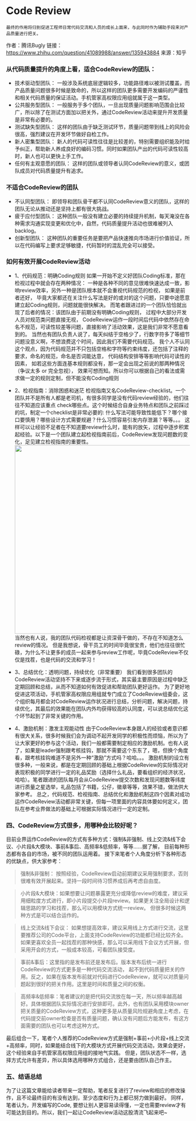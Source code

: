 # Code Review

```
最终的作用将归到促进工程师日常代码交流和人员的成长上面来，与此同时作为辅助手段来对产品质量进行把关。
```

作者：腾讯Bugly
链接：https://www.zhihu.com/question/41089988/answer/135943884
来源：知乎

### 从代码质量提升的角度上看，适合CodeReview的团队：

* 技术驱动型团队：
一般涉及系统底层逻辑较多，功能路径难以被测试覆盖，而产品质量问题很多时候是致命的，所以这样的团队更多需要开发编码的严谨性和相关代码质量的保证活动。手机管家高权限应用组就属于这一类型。
* 公共服务型团队：
一般服务于多个团队，一旦出现质量问题影响范围会比较广，所以除了在测试方面加以把关外，通过CodeReview活动来提升开发质量是非常有必要的。
* 测试缺失型团队：
这样的团队由于缺乏测试环节，质量问题带到线上的风险会很高，强烈建议在开发环节做好自检工作。
* 新人密集型团队：
新人的代码可读性往往是比较差的，特别需要组织能及时给予纠正，帮助新人养成良好的编码习惯。同时如果团队产出的代码可读性较高时，新人也可以更快上手工作。
* 任何有主观意愿的团队：
这样的团队或领导者认同CodeReview的意义，或团队成员对代码质量提升有追求。

### 不适合CodeReview的团队
* 不认同型团队：
即领导和团队骨干都不认同CodeReview意义的团队，这样的团队无论从推动还是坚持上都有很大挑战。
* 疲于应付型团队：
这种团队一般没有建立必要的持续提升机制，每天淹没在各种需求沟通实现变更和优化中，自然，代码质量提升活动也很难被列入backlog。
* 创新型团队：
这种团队的重要任务是要把产品快速推向市场进行价值验证，所以在代码编写上要求足够敏捷，代码暂时的混乱完全可以接受。 

### 如何有效开展CodeReview活动

* 1、代码规范：明确Coding规则
如果一开始不定义好团队Coding标准，那在检视过程中就会存在两种情况：
一种是各种不同的意见很难快速达成一致，影响review效率，另外一种是团队根本就不会重视代码规范的检视， 如果是前者还好，
毕竟大家都还在关注什么写法是好的或对的这个问题，只要中途愿意建立起Coding规则，问题就能很快解决。
而笔者跟进过的一个团队恰恰就出现了后者的情况：该团队由于前期没有明确Coding规则， 过程中大部分开发人员对规范类问题直接无视，
CodeReview运作一段时间后代码中依然存在命名不规范，可读性较差等问题，直接影响了活动效果，这是我们非常不愿意看到的。
当然也有团队负责人说了，每天纠结于空格少了，行数字符多了等细节问题没意义啊，不想浪费这个时间，因此我们不需要代码规范。
我个人不认同这个观点，因为代码规范并不只包括空格和字符等约束纬度，还包括了注释的要求，命名的规范，命名是否词能达意，
代码结构安排等等影响代码可读性的因素， 如若这些方面连基本规则都没有，那一定会出现之前说的那两种情况（争议太多 or 完全忽视），
效果可想而知。所以你可以根据自己的看法或需求做一定的规则定制，但不能没有Coding规则

* 2、检视指南：消除困惑和迷茫
检视指南又名CodeReview-checklist。一个团队并不是所有人都是老司机，有很多同学是没有代码review经验的，他们往往不知道应该重点 check哪些点。这个时候结合自身业务特点和团队之前踩过的坑，制定一个checklist是非常必要的: 什么写法可能导致性能低下？哪个接口要慎用？哪些设计方式需要规避？什么习惯容易引发内存泄漏？等等。。。 这样可以让经验不足者在不知道要review什么时，能有的放矢，过程中逐步积累起经验。以下是一个团队建立起检视指南前后，CodeReview发现问题数的变化，足见建立检视指南的重要性。<img src="https://pic4.zhimg.com/50/v2-8bcff4ae810eb872c71d869279e25db6_hd.jpg" data-rawwidth="516" data-rawheight="336" class="origin_image zh-lightbox-thumb" width="516" data-original="https://pic4.zhimg.com/v2-8bcff4ae810eb872c71d869279e25db6_r.jpg">当然也有人说，我的团队代码检视都是让资深骨干做的，不存在不知道怎么review的情况。 但是我想说，骨干员工的时间毕竟很宝贵，他们也往往很忙碌，为什么不让更多的成员一起来参与review工作呢，毕竟CodeReview不仅仅是找茬，也是代码的交流和学习！
* 3、总结优化：透明问题，持续优化（非常重要）
我们看到很多团队的CodeReview活动坚持不下来或逐步流于形式，其实最主要原因是过程中缺乏定期回顾和总结，从而不知道如何有效促进和帮助团队更好运作。 为了更好地促进这项活动，手机管家高权限应用组就专门成立了CodeReview组委会，这个组织每月都会对CodeReview运作状况进行总结，分析问题，解决问题，持续优化，其最后的效果能在团队内外均获得较高的认同度，可以说总结优化这个环节起到了非常关键的作用。
* 4、激励机制：激发主观能动性
由于CodeReview本身跟人的经验或者意识都有很大关系，很多时候我们会为调动不起开发同学的积极性而烦恼，所以为了让大家更好的参与这个活动，我们一般都需要制定相应的激励机制。也有人说了，如果是leader强制跟考核挂钩，那就不需要这个东东了，嗯，但换个角度看，跟考核挂钩难道不是另外一种“激励”方式吗？哈哈。。。 激励机制的设立有很多种，一般来说，都是在定期回顾的基础上根据CodeReview的实际情况对表现积极的同学进行一定的礼品奖励（选择什么礼品，要看组织的经济状况，哈哈）。笔者跟进的团队每月会从CodeReview提交次数和发现问题数等纬度进行质量之星选举，礼品包括了书籍，公仔，徽章等等，效果不错，做法供大家参考。 总之，代码规范、检视指南、总结优化和激励机制这四个因素对成功运作CodeReview活动都非常关键，但每一项里面的内容具体要如何定义，团队在参考业界做法的基础上可根据实际情况进行一定的定制。

### 四、CodeReview方式很多，用哪种会比较好呢？

目前业界运作CodeReview的方式有多种方式：强制&非强制、线上交流&线下会议、小片段&大模块、事前&事后、高频率&低频率，等等……据了解，
目前每种形态都有各自的市场，被不同的团队运用着。 接下来笔者个人角度分析下各种形态的优缺点，供大家参考：
> 强制&非强制： 按照经验，CodeReview启动前期建议采用强制要求，否则很难有效开展起来。坚持一段时间待习惯养成后再考虑自由度。

> 小片段&大模块：如果想要让问题暴露更充分或降低review的难度，建议采用细粒度方式进行，即小片段提交小片段review。如果更关注全局设计和逻辑思路的学习和找茬，那么可以用模块方式统一review。
但很多时候这两种方式是可以结合运作的。

> 线上交流&线下会议： 如果想提高效率，建议采用线上方式进行交流，这里要推荐公司的Code平台，上面支持CodeReview的功能都已经比较齐全。
如果更喜欢全员一起找茬的那种快感，那么可以采用线下会议方式开展，但采用开会的方式，一般成本较高，可看团队接受度。

> 事前&事后：这里指的是发布前还是发布后。版本发布后统一进行CodeReview的方式更多是一种代码交流活动， 起不到代码质量把关的作用。反之，如果在版本发布前就对代码进行CodeReview，就可以对质量问题起到很好的把关作用。这里是时间和质量之间的权衡。

> 高频率&低频率：笔者建议的是把代码交流放在每一天，所以频率越高越好。具体根据团队实际情况进行安排即可。此外，也有团队采用模块owner把关质量的CodeReview方式，这种更多是从质量风险规避角度上考虑，在代码提交前owner检查是否有质量问题，确认没有问题后方能发布，有这方面需要的团队也可以考虑这种方式。

最后组合一下，笔者个人推荐的CodeReview方式是强制+事前+小片段+线上交流+高频率，同时，如果能结合线下的大模块方式开展代码交流活动，效果会更好，这个经验来自手机管家高权限应用组的接地气实践。
 但是，团队状态不一样，选择方式允许有差异，所以具体选用哪种方式组合，还是要由团队自己作主。
 
### 五、结语总结
为了让这篇文章能给读者带来一定帮助，笔者反复进行了review和相应的修改操作，且不论最终目的有没有达到，至少态度和行为上都已努力做到最好。
同样，笔者认为，开发编写的Code, 要想让别人更容易读得懂，一定也需要review才有可能达到目的。所以，我们一起让CodeReview活动这股清流飞起来吧~